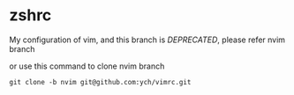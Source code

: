 # zshrc

My configuration of vim, and this branch is *DEPRECATED*, please refer nvim branch

or use this command to clone nvim branch

```
git clone -b nvim git@github.com:ych/vimrc.git
```
